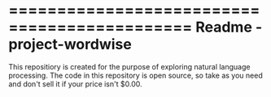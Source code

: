 =============================================
	Readme - project-wordwise
=============================================

This repositiory is created for the purpose of exploring 
natural language processing. The code in this repository
is open source, so take as you need and don't sell it if
your price isn't $0.00. 


